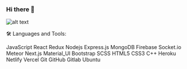 ### Hi there 👋

<!--
**josesrs09/josesrs09** is a ✨ _special_ ✨ repository because its `README.md` (this file) appears on your GitHub profile.

Here are some ideas to get you started:

- 🔭 I’m currently working on ...
- 🌱 I’m currently learning ...
- 👯 I’m looking to collaborate on ...
- 🤔 I’m looking for help with ...
- 💬 Ask me about ...
- 📫 How to reach me: ...
- 😄 Pronouns: ...
- ⚡ Fun fact: ...
-->
![alt text](https://www.spkcomunicacion.com/wp-content/uploads/2016/12/oferta-programador-web-soria.jpg)

🛠️ Languages and Tools:

JavaScript React Redux Nodejs Express.js MongoDB Firebase Socket.io Meteor Next.js Material_UI Bootstrap SCSS HTML5 CSS3 C++ Heroku Netlify Vercel Git GitHub Gitlab Ubuntu
